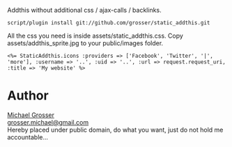 Addthis without additional css / ajax-calls / backlinks.

    script/plugin install git://github.com/grosser/static_addthis.git

All the css you need is inside assets/static_addthis.css.
Copy assets/addthis_sprite.jpg to your public/images folder.

    <%= StaticAddthis.icons :providers => ['Facebook', 'Twitter', '|', 'more'], :username => '..', :uid => '..', :url => request.request_uri, :title => 'My website' %>

Author
======
[Michael Grosser](http://pragmatig.wordpress.com)  
grosser.michael@gmail.com  
Hereby placed under public domain, do what you want, just do not hold me accountable...